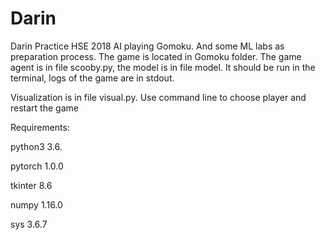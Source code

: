 # Darin
Darin Practice HSE 2018
AI playing Gomoku. And some ML labs as preparation process.
The game is located in Gomoku folder. The game agent is in file scooby.py, the model is in file model. It should be run in the terminal, logs of the game are in stdout. 

Visualization is in file visual.py. Use command line to choose player and restart the game

Requirements:

python3 3.6.

pytorch 1.0.0

tkinter 8.6

numpy 1.16.0

sys 3.6.7
